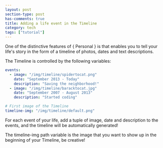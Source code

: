 ```yaml
---
layout: post
section-type: post
has-comments: true
title: Adding a life event in the Timeline
category: tech
tags: ["tutorial"]
---
```


One of the distinctive features of { Personal } is that enables you to tell your
life's story in the form of a timeline of photos, dates and text descriptions.

The Timeline is controlled by the following variables:

```yaml
events:
  - image: "/img/timeline/spidertocat.png"
    date: "September 2013 - Today"
    description: "Saving the neighborhood!"
  - image: "/img/timeline/baracktocat.jpg"
    date: "September 2007 - August 2013"
    description: "Started coding"

# First image of the Timeline
timeline-img: "/img/timeline/default.png"
```

For each event of your life, add a tuple of image, date and description to the
events, and the timeline will be automatically generated!

The timeline-img path variable is the image that you want to show up in the
beginning of your Timeline, be creative!
